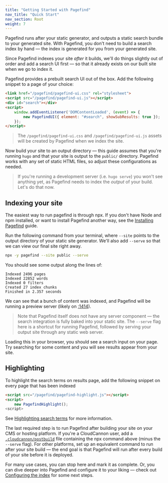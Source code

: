 ```yaml
---
title: "Getting Started with Pagefind"
nav_title: "Quick Start"
nav_section: Root
weight: 7
---
```


Pagefind runs after your static generator, and outputs a static search bundle to your generated site. With Pagefind, you don't need to build a search index by hand — the index is generated for you from your generated site.

Since Pagefind indexes your site _after_ it builds, we'll do things slightly out of order and add a search UI first — so that it already exists on our built site when we go to index it.

Pagefind provides a prebuilt search UI out of the box. Add the following snippet to a page of your choice:

```html
<link href="/pagefind/pagefind-ui.css" rel="stylesheet">
<script src="/pagefind/pagefind-ui.js"></script>
<div id="search"></div>
<script>
    window.addEventListener('DOMContentLoaded', (event) => {
        new PagefindUI({ element: "#search", showSubResults: true });
    });
</script>
```

> The `/pagefind/pagefind-ui.css` and `/pagefind/pagefind-ui.js` assets will be created by Pagefind when we index the site.

Now build your site to an output directory — this guide assumes that you're running `hugo` and that your site is output to the `public/` directory. Pagefind works with any set of static HTML files, so adjust these configurations as needed.

> If you're running a development server (i.e. `hugo serve`) you won't see anything yet, as Pagefind needs to index the _output_ of your build. Let's do that now.

## Indexing your site

The easiest way to run pagefind is through npx. If you don't have Node and npm installed, or want to install Pagefind another way, see the [Installing Pagefind](/docs/installation/) guide.

Run the following command from your terminal, where `--site` points to the output directory of your static site generator. We'll also add `--serve` so that we can view our final site right away.

```bash
npx -y pagefind --site public --serve
```

You should see some output along the lines of:
```
Indexed 2496 pages
Indexed 22852 words
Indexed 0 filters
Created 27 index chunks
Finished in 2.357 seconds
```

We can see that a bunch of content was indexed, and Pagefind will be running a preview server (likely on [:1414](http://localhost:1414)).

> Note that Pagefind itself does not have any server component — the search integration is fully baked into your static site. The `--serve` flag here is a shortcut for running Pagefind, followed by serving your output site through any static web server.

Loading this in your browser, you should see a search input on your page. Try searching for some content and you will see results appear from your site.

## Highlighting

To highlight the search terms on results page, add the following snippet on every page that has been indexed

```html
<script src="/pagefind/pagefind-highlight.js"></script>
<script>
    new PagefindHighlight();
<script>
```

See [Highlighting search terms](/docs/highlighting/) for more information.

The last required step is to run Pagefind after building your site on your CMS or hosting platform. If you're a CloudCannon user, add a [`.cloudcannon/postbuild`](https://cloudcannon.com/documentation/articles/extending-your-build-process-with-hooks/) file containing the npx command above (minus the `--serve` flag). For other platforms, set up an equivalent command to run after your site build — the end goal is that Pagefind will run after every build of your site before it is deployed.

For many use cases, you can stop here and mark it as complete. Or, you can dive deeper into Pagefind and configure it to your liking — check out [Configuring the index](/docs/indexing/) for some next steps.
